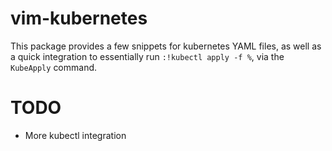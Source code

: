 # vim-kubernetes

This package provides a few snippets for kubernetes YAML files, as well as a
quick integration to essentially run `:!kubectl apply -f %`, via the
`KubeApply` command.

# TODO
- More kubectl integration
